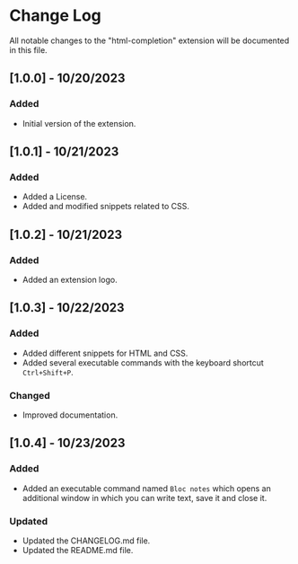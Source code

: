 # Change Log

All notable changes to the "html-completion" extension will be documented in this file.

## [1.0.0] - 10/20/2023

### Added

- Initial version of the extension.

## [1.0.1] - 10/21/2023

### Added

- Added a License.
- Added and modified snippets related to CSS.

## [1.0.2] - 10/21/2023

### Added

- Added an extension logo.

## [1.0.3] - 10/22/2023

### Added

- Added different snippets for HTML and CSS.
- Added several executable commands with the keyboard shortcut `Ctrl+Shift+P`.

### Changed

- Improved documentation.

## [1.0.4] - 10/23/2023

### Added

- Added an executable command named `Bloc notes` which opens an additional window in which you can write text,
save it and close it.

### Updated

- Updated the CHANGELOG.md file.
- Updated the README.md file.